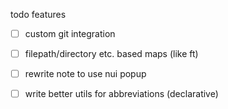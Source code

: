 todo features
- [ ] custom git integration
- [ ] filepath/directory etc. based maps (like ft)
- [ ] rewrite note to use nui popup
- [ ] write better utils for abbreviations (declarative)

